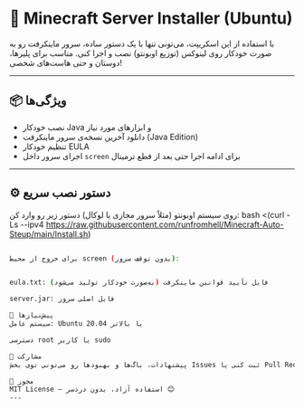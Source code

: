 # 🚀 Minecraft Server Installer (Ubuntu)

با استفاده از این اسکریپت، می‌تونی تنها با یک دستور ساده، سرور ماینکرفت رو به صورت خودکار روی لینوکس (توزیع اوبونتو) نصب و اجرا کنی. مناسب برای پلیرها، دوستان و حتی هاست‌های شخصی!

---

## 📦 ویژگی‌ها

- نصب خودکار Java و ابزارهای مورد نیاز
- دانلود آخرین نسخه‌ی سرور ماینکرفت (Java Edition)
- تنظیم خودکار EULA
- اجرای سرور داخل `screen` برای ادامه اجرا حتی بعد از قطع ترمینال

---

## ⚙️ دستور نصب سریع

روی سیستم اوبونتو (مثلاً سرور مجازی یا لوکال) دستور زیر رو وارد کن:
bash <(curl -Ls --ipv4 https://raw.githubusercontent.com/runfromhell/Minecraft-Auto-Steup/main/Install.sh)

```bash

برای خروج از محیط screen (بدون توقف سرور):


eula.txt: فایل تأیید قوانین ماینکرفت (به‌صورت خودکار تولید می‌شود)

server.jar: فایل اصلی سرور

📌 پیش‌نیازها
سیستم عامل: Ubuntu 20.04 یا بالاتر

دسترسی root یا کاربر sudo

🤝 مشارکت
پیشنهادات، باگ‌ها و بهبودها رو می‌تونی توی بخش Issues ثبت کنی یا Pull Request بفرستی. خوشحال می‌شم همکاری کنیم!

🧾 مجوز
MIT License – استفاده آزاد، بدون دردسر 😊
---



